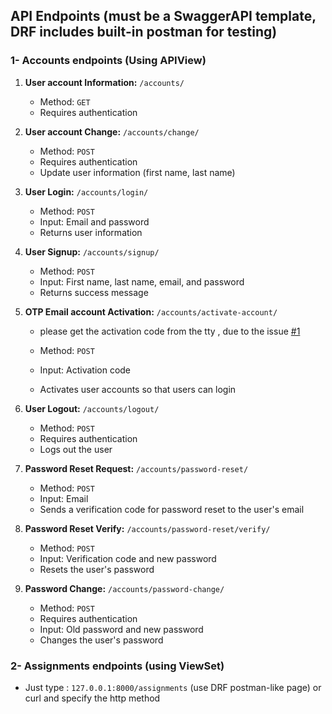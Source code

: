## API Endpoints (must be a SwaggerAPI template, DRF includes built-in postman for testing)

### 1- Accounts endpoints (Using APIView)

1. **User account Information:** `/accounts/`
    - Method: `GET`
    - Requires authentication

2. **User account Change:** `/accounts/change/`
    - Method: `POST`
    - Requires authentication
    - Update user information (first name, last name)

3. **User Login:** `/accounts/login/`
    - Method: `POST`
    - Input: Email and password
    - Returns user information

4. **User Signup:** `/accounts/signup/`
    - Method: `POST`
    - Input: First name, last name, email, and password
    - Returns success message

5. **OTP Email account Activation:** `/accounts/activate-account/`
   
   - please get the activation code from the tty , due to the issue
   [#1](https://github.com/wassim31/attraxia_django_assessment/issues/1)

    - Method: `POST`
    - Input: Activation code
    - Activates user accounts so that users can login

6. **User Logout:** `/accounts/logout/`
    - Method: `POST`
    - Requires authentication
    - Logs out the user

7. **Password Reset Request:** `/accounts/password-reset/`
    - Method: `POST`
    - Input: Email
    - Sends a verification code for password reset to the user's email

8. **Password Reset Verify:** `/accounts/password-reset/verify/`
    - Method: `POST`
    - Input: Verification code and new password
    - Resets the user's password



9. **Password Change:** `/accounts/password-change/`
    - Method: `POST`
    - Requires authentication
    - Input: Old password and new password
    - Changes the user's password

### 2- Assignments endpoints (using ViewSet)

- Just type : `127.0.0.1:8000/assignments` (use DRF postman-like page) or curl and specify the http method